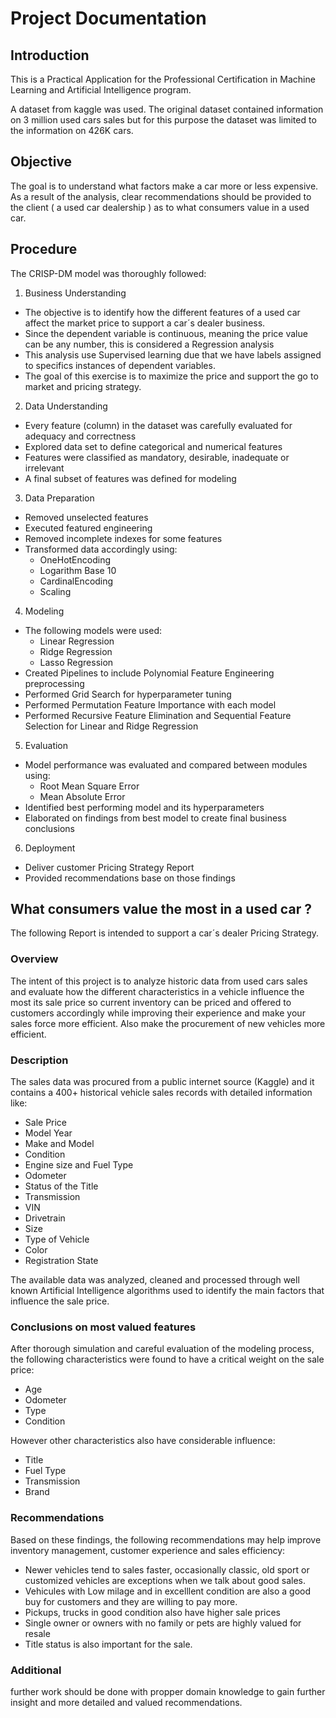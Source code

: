 # Project Documentation

## Introduction

This is a Practical Application for the Professional Certification in Machine Learning and Artificial Intelligence program.

A dataset from kaggle was used. The original dataset contained information on 3 million used cars sales but for this purpose the dataset was limited to the information on 426K cars.

## Objective

The goal is to understand what factors make a car more or less expensive. As a result of the analysis, clear recommendations should be provided to the client ( a used car dealership ) as to what consumers value in a used car.

## Procedure

The CRISP-DM model was thoroughly followed:

1. Business Understanding

* The objective is to identify how the different features of a used car affect the market price to support a car´s dealer business.
* Since the dependent variable is continuous, meaning the price value can be any number, this is considered a Regression analysis
* This analysis use Supervised learning due that we have labels assigned to specifics instances of dependent variables.
* The goal of this exercise is  to maximize the price and support the go to market and pricing strategy.

2. Data Understanding

* Every feature (column) in the dataset was carefully evaluated for adequacy and correctness
* Explored data set to define categorical and numerical features
* Features were classified as mandatory, desirable, inadequate or irrelevant
* A final subset of features was defined for modeling
 
3. Data Preparation

* Removed unselected features
* Executed featured engineering
* Removed incomplete indexes for some features 
* Transformed data accordingly using:
  * OneHotEncoding
  * Logarithm Base 10
  * CardinalEncoding
  * Scaling

4. Modeling

* The following models were used:
  * Linear Regression
  * Ridge Regression
  * Lasso Regression
* Created Pipelines to include Polynomial Feature Engineering preprocessing
* Performed Grid Search for hyperparameter tuning
* Performed Permutation Feature Importance with each model
* Performed Recursive Feature Elimination and Sequential Feature Selection for Linear and Ridge Regression

5. Evaluation

* Model performance was evaluated and compared between modules using:
  * Root Mean Square Error
  * Mean Absolute Error
* Identified best performing model and its hyperparameters
* Elaborated on findings from best model to create final business conclusions

6. Deployment

* Deliver customer Pricing Strategy Report
* Provided recommendations base on those findings

## What consumers value the most in a used car ?

The following  Report is intended to support a car´s dealer Pricing Strategy.

  ### Overview
  
  The intent of this project is to analyze historic  data from used cars sales and evaluate how the different characteristics in a vehicle influence the most its sale price 
  so current inventory can be priced and offered to customers accordingly while improving their experience and make your sales force more efficient. 
  Also make the procurement of new vehicles more efficient.
  
  ### Description
  
  The sales data was procured from a public internet source (Kaggle) and it contains a 400+ historical vehicle sales records with  detailed information like:
  
  * Sale Price
  * Model Year
  * Make and Model
  * Condition
  * Engine size and Fuel Type
  * Odometer
  * Status of the Title
  * Transmission
  * VIN
  * Drivetrain
  * Size
  * Type of Vehicle
  * Color
  * Registration State
  
  The available data was analyzed, cleaned  and processed  through well known Artificial Intelligence algorithms used to identify the main factors  that influence the sale price.
  
  ### Conclusions on most valued features
  
  After thorough simulation and careful evaluation of the modeling process, the following characteristics were found to have a  critical weight on the sale price:
  
  * Age
  * Odometer
  * Type
  * Condition
  
  However other characteristics also have considerable influence:
  
  * Title
  * Fuel Type
  * Transmission
  * Brand
  
  ### Recommendations
  
  Based on these findings, the following recommendations may help improve inventory management, customer experience and sales efficiency:
  
  * Newer vehicles tend to sales faster, occasionally classic, old sport or customized vehicles are exceptions when we talk about good sales.
  * Vehicules with Low milage and  in excelllent condition are also a good buy for customers and they are willing to pay more.
  * Pickups, trucks in good condition also have higher sale prices
  * Single owner or owners with no family or pets are highly valued for resale
  * Title status is also important for the sale.  

  ### Additional 
  
  further work should be done with propper domain knowledge to gain further insight and more detailed and valued recommendations.
